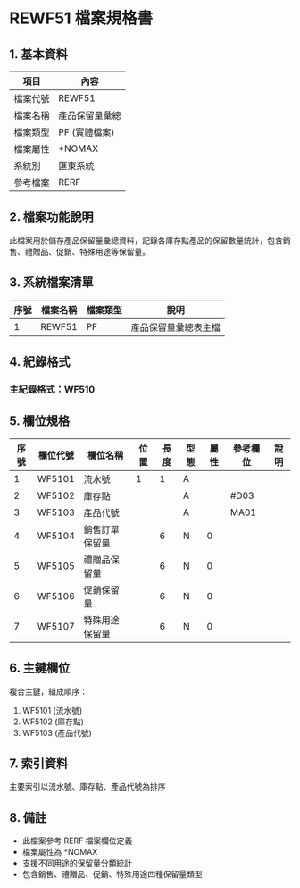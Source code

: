 # REWF51 檔案規格書

## 1. 基本資料

| 項目 | 內容 |
|------|------|
| 檔案代號 | REWF51 |
| 檔案名稱 | 產品保留量彙總 |
| 檔案類型 | PF (實體檔案) |
| 檔案屬性 | *NOMAX |
| 系統別 | 匯東系統 |
| 參考檔案 | RERF |

## 2. 檔案功能說明

此檔案用於儲存產品保留量彙總資料，記錄各庫存點產品的保留數量統計，包含銷售、禮贈品、促銷、特殊用途等保留量。

## 3. 系統檔案清單

| 序號 | 檔案名稱 | 檔案類型 | 說明 |
|------|----------|----------|------|
| 1 | REWF51 | PF | 產品保留量彙總表主檔 |

## 4. 紀錄格式

### 主紀錄格式：WF510

## 5. 欄位規格

| 序號 | 欄位代號 | 欄位名稱 | 位置 | 長度 | 型態 | 屬性 | 參考欄位 | 說明 |
|------|----------|----------|------|------|------|------|----------|------|
| 1 | WF5101 | 流水號 | 1 | 1 | A | | | |
| 2 | WF5102 | 庫存點 | | | A | | #D03 | |
| 3 | WF5103 | 產品代號 | | | A | | MA01 | |
| 4 | WF5104 | 銷售訂單保留量 | | 6 | N | 0 | | |
| 5 | WF5105 | 禮贈品保留量 | | 6 | N | 0 | | |
| 6 | WF5106 | 促銷保留量 | | 6 | N | 0 | | |
| 7 | WF5107 | 特殊用途保留量 | | 6 | N | 0 | | |

## 6. 主鍵欄位

複合主鍵，組成順序：
1. WF5101 (流水號)
2. WF5102 (庫存點)
3. WF5103 (產品代號)

## 7. 索引資料

主要索引以流水號、庫存點、產品代號為排序

## 8. 備註

- 此檔案參考 RERF 檔案欄位定義
- 檔案屬性為 *NOMAX
- 支援不同用途的保留量分類統計
- 包含銷售、禮贈品、促銷、特殊用途四種保留量類型 